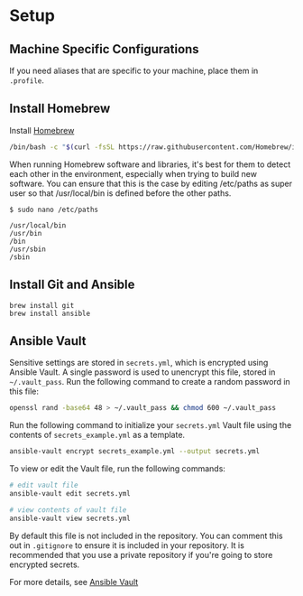 # Setup

## Machine Specific Configurations

If you need aliases that are specific to your machine, place them in `.profile`.

## Install Homebrew

Install [Homebrew]

```bash
/bin/bash -c "$(curl -fsSL https://raw.githubusercontent.com/Homebrew/install/HEAD/install.sh)"
```

When running Homebrew software and libraries, it's best for them to detect each
other in the environment, especially when trying to build new software. You can
ensure that this is the case by editing /etc/paths as super user so that
/usr/local/bin is defined before the other paths.

```shell
$ sudo nano /etc/paths

/usr/local/bin
/usr/bin
/bin
/usr/sbin
/sbin
```

[Homebrew]: http://brew.sh/

## Install Git and Ansible

```shell
brew install git
brew install ansible
```

## Ansible Vault

Sensitive settings are stored in `secrets.yml`, which is encrypted
using Ansible Vault. A single password is used to unencrypt this file,
stored in `~/.vault_pass`. Run the following command to create a random password
in this file:

```bash
openssl rand -base64 48 > ~/.vault_pass && chmod 600 ~/.vault_pass
```

Run the following command to initialize your `secrets.yml` Vault file using
the contents of `secrets_example.yml` as a template.

```bash
ansible-vault encrypt secrets_example.yml --output secrets.yml
```

To view or edit the Vault file, run the following commands:

```bash
# edit vault file
ansible-vault edit secrets.yml

# view contents of vault file
ansible-vault view secrets.yml
```

By default this file is not included in the repository. You can comment this
out in `.gitignore` to ensure it is included in your repository.
It is recommended that you use a private repository if you're going
to store encrypted secrets.

For more details, see [Ansible Vault]

[Ansible Vault]: https://docs.ansible.com/ansible/latest/user_guide/vault.html
